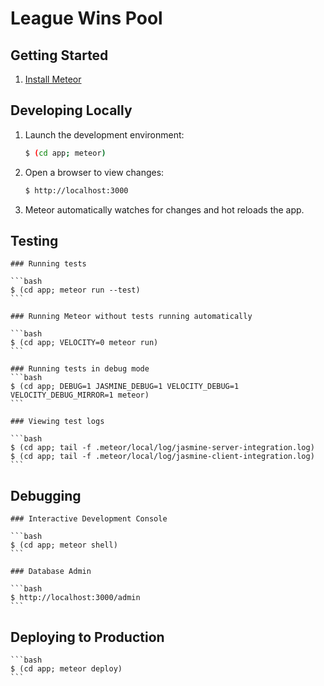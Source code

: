 # League Wins Pool

## Getting Started

1. [Install Meteor](https://www.meteor.com/install)


## Developing Locally

1. Launch the development environment:

    ```bash
    $ (cd app; meteor)
    ```

2. Open a browser to view changes:

    ```bash
    $ http://localhost:3000
    ```

3. Meteor automatically watches for changes and hot reloads the app.


## Testing

    ### Running tests

    ```bash
    $ (cd app; meteor run --test)
    ```

    ### Running Meteor without tests running automatically

    ```bash
    $ (cd app; VELOCITY=0 meteor run)
    ```

    ### Running tests in debug mode
    ```bash
    $ (cd app; DEBUG=1 JASMINE_DEBUG=1 VELOCITY_DEBUG=1 VELOCITY_DEBUG_MIRROR=1 meteor)
    ```

    ### Viewing test logs

    ```bash
    $ (cd app; tail -f .meteor/local/log/jasmine-server-integration.log)
    $ (cd app; tail -f .meteor/local/log/jasmine-client-integration.log)
    ```


## Debugging

    ### Interactive Development Console

    ```bash
    $ (cd app; meteor shell)
    ```

    ### Database Admin

    ```bash
    $ http://localhost:3000/admin
    ```


## Deploying to Production

    ```bash
    $ (cd app; meteor deploy)
    ```
